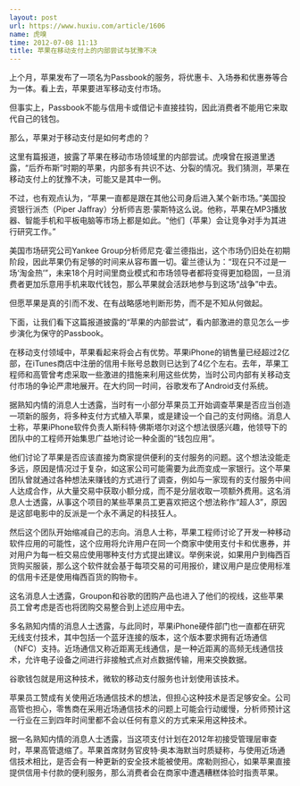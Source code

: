 ```yaml
---
layout: post
url: https://www.huxiu.com/article/1606
name: 虎嗅
time: 2012-07-08 11:13
title: 苹果在移动支付上的内部尝试与犹豫不决
---
```

上个月，苹果发布了一项名为Passbook的服务，将优惠卡、入场券和优惠券等合为一体。看上去，苹果要进军移动支付市场。

但事实上，Passbook不能与信用卡或借记卡直接挂钩，因此消费者不能用它来取代自己的钱包。

那么，苹果对于移动支付是如何考虑的？

这里有篇报道，披露了苹果在移动市场领域里的内部尝试。虎嗅曾在报道里透露，“后乔布斯”时期的苹果，内部多有共识不达、分裂的情况。我们猜测，苹果在移动支付上的犹豫不决，可能又是其中一例。

不过，也有观点认为，“苹果一直都是跟在其他公司身后进入某个新市场。”美国投资银行派杰（Piper Jaffray）分析师吉恩·蒙斯特这么说。他称，苹果在MP3播放器、智能手机和平板电脑等市场上都是如此。“他们（苹果）会让竞争对手为其进行研究工作。”

美国市场研究公司Yankee Group分析师尼克·霍兰德指出，这个市场仍旧处在初期阶段，因此苹果仍有足够的时间来从容布置一切。霍兰德认为：“现在只不过是一场‘淘金热’”，未来18个月时间里商业模式和市场领导者都将变得更加稳固，一旦消费者更加乐意用手机来取代钱包，那么苹果就会活跃地参与到这场“战争”中去。

但愿苹果是真的引而不发、在有战略感地判断形势，而不是不知从何做起。

下面，让我们看下这篇报道披露的“苹果的内部尝试”，看内部激进的意见怎么一步步演化为保守的Passbook。

在移动支付领域中，苹果看起来将会占有优势。苹果iPhone的销售量已经超过2亿部，在iTunes商店中注册的信用卡账号总数则已达到了4亿个左右。去年，苹果工程师和高管曾考虑采取一些激进的措施来利用这些优势，当时公司内部有关移动支付市场的争论严肃地展开。在大约同一时间，谷歌发布了Android支付系统。

据熟知内情的消息人士透露，当时有一小部分苹果员工开始调查苹果是否应当创造一项新的服务，将多种支付方式植入苹果，或是建设一个自己的支付网络。消息人士称，苹果iPhone软件负责人斯科特·佛斯塔尔对这个想法很感兴趣，他领导下的团队中的工程师开始集思广益地讨论一种全面的“钱包应用”。

他们讨论了苹果是否应该直接为商家提供便利的支付服务的问题。这个想法没能走多远，原因是情况过于复杂，如这家公司可能需要为此而变成一家银行。这个苹果团队曾就通过各种想法来赚钱的方式进行了调查，例如与一家现有的支付服务中间人达成合作，从大量交易中获取小额分成，而不是分层收取一项额外费用。这名消息人士透露，从事这个项目的某些苹果员工更喜欢把这个想法称作“超人3”，原因是这部电影中的反派是一个永不满足的科技狂人。

然后这个团队开始缩减自己的志向。消息人士称，苹果工程师讨论了开发一种移动软件应用的可能性，这个应用将允许用户在同一个商家中使用支付卡和优惠券，并对用户为每一桩交易应使用哪种支付方式提出建议。举例来说，如果用户到梅西百货购买服装，那么这个软件就会基于每项交易的可用报价，建议用户是应使用标准的信用卡还是使用梅西百货的购物卡。

这名消息人士透露，Groupon和谷歌的团购产品也进入了他们的视线，这些苹果员工曾考虑是否也将团购交易整合到上述应用中去。

多名熟知内情的消息人士透露，与此同时，苹果iPhone硬件部门也一直都在研究无线支付技术，其中包括一个蓝牙连接的版本，这个版本要求拥有近场通信（NFC）支持。近场通信又称近距离无线通信，是一种近距离的高频无线通信技术，允许电子设备之间进行非接触式点对点数据传输，用来交换数据。

谷歌钱包就是用这种技术，微软的移动支付服务也计划使用该技术。

苹果员工赞成有关使用近场通信技术的想法，但担心这种技术是否足够安全。公司高管也担心，零售商在采用近场通信技术的问题上可能会行动缓慢，分析师预计这一行业在三到四年时间里都不会以任何有意义的方式来采用这种技术。

据一名熟知内情的消息人士透露，当这项支付计划在2012年初接受管理层审查时，苹果高管退缩了。苹果首席财务官皮特·奥本海默当时质疑称，与使用近场通信技术相比，是否会有一种更新的安全技术能被使用。席勒则担心，如果苹果直接提供信用卡付款的便利服务，那么消费者会在商家中遭遇糟糕体验时指责苹果。

